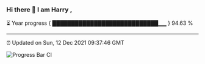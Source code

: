 ### Hi there 👋 I am Harry , 

⏳ Year progress { ████████████████████████████▁▁ } 94.63 %

---

⏰ Updated on Sun, 12 Dec 2021 09:37:46 GMT

![Progress Bar CI](https://github.com/duykhang68/duykhang68/workflows/Progress%20Bar%20CI/badge.svg)
